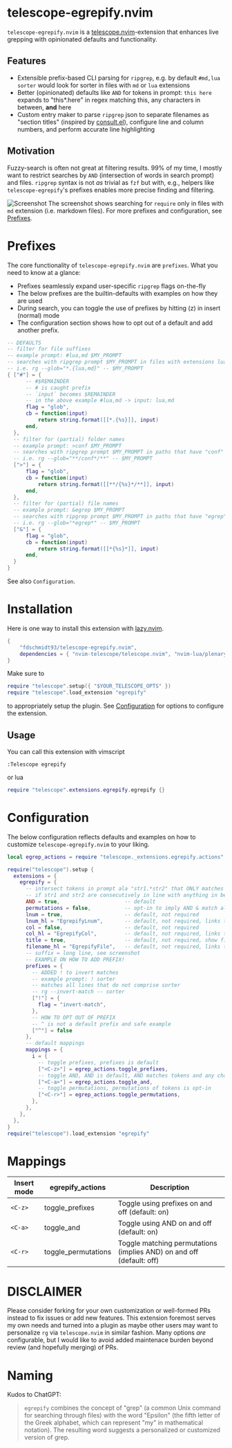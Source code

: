 # telescope-egrepify.nvim

`telescope-egrepify.nvim` is a [telescope.nvim](https://github.com/nvim-telescope/telescope.nvim)-extension that enhances live grepping with opinionated defaults and functionality.

## Features

- Extensible prefix-based CLI parsing for `ripgrep`, e.g. by default `#md,lua sorter` would look for sorter in files with `md` or `lua` extensions
- Better (opinionated) defaults like `AND` for tokens in prompt: `this here` expands to "this*.here" in regex matching this, any characters in between, __and__ here
- Custom entry maker to parse `ripgrep` json to separate filenames as "section titles" (inspired by [consult.el](https://github.com/minad/consult)), configure line and column numbers, and perform accurate line highlighting

## Motivation

Fuzzy-search is often not great at filtering results. 99% of my time, I mostly want to restrict searches by `AND` (intersection of words in search prompt) and files. `ripgrep` syntax is not _as_ trivial as `fzf` but with, e.g., helpers like `telescope-egrepify`'s prefixes enables more precise finding and filtering.

![Screenshot](https://user-images.githubusercontent.com/39233597/226608982-b3400cea-3aca-499c-afb3-51912443a240.png)
The screenshot shows searching for `require` only in files with `md` extension (i.e. markdown files). For more prefixes and configuration, see [Prefixes](#prefixes).

# Prefixes

The core functionality of `telescope-egrepify.nvim` are `prefixes`. What you need to know at a glance:

- Prefixes seamlessly expand user-specific `ripgrep` flags on-the-fly
- The below prefixes are the builtin-defaults with examples on how they are used
- During search, you can toggle the use of prefixes by hitting <C-z> (z) in insert (normal) mode
- The configuration section shows how to opt out of a default and add another prefix.

```lua
-- DEFAULTS
-- filter for file suffixes
-- example prompt: #lua,md $MY_PROMPT
-- searches with ripgrep prompt $MY_PROMPT in files with extensions lua and md
-- i.e. rg --glob="*.{lua,md}" -- $MY_PROMPT
{ ["#"] = {
      -- #$REMAINDER
      -- # is caught prefix
      -- `input` becomes $REMAINDER
      -- in the above example #lua,md -> input: lua,md
      flag = "glob",
      cb = function(input)
          return string.format([[*.{%s}]], input)
      end,
  },
  -- filter for (partial) folder names
  -- example prompt: >conf $MY_PROMPT
  -- searches with ripgrep prompt $MY_PROMPT in paths that have "conf" in folder
  -- i.e. rg --glob="**/conf*/**" -- $MY_PROMPT
  [">"] = {
      flag = "glob",
      cb = function(input)
          return string.format([[**/{%s}*/**]], input)
      end,
  },
  -- filter for (partial) file names
  -- example prompt: &egrep $MY_PROMPT
  -- searches with ripgrep prompt $MY_PROMPT in paths that have "egrep" in file name
  -- i.e. rg --glob="*egrep*" -- $MY_PROMPT
  ["&"] = {
      flag = "glob",
      cb = function(input)
          return string.format([[*{%s}*]], input)
      end,
  }
}
```

See also `Configuration`.

# Installation

Here is one way to install this extension with [lazy.nvim](https://github.com/folke/lazy.nvim).

```lua
{
    "fdschmidt93/telescope-egrepify.nvim",
    dependencies = { "nvim-telescope/telescope.nvim", "nvim-lua/plenary.nvim" }
}
```

Make sure to

```lua
require "telescope".setup({ "$YOUR_TELESCOPE_OPTS" })
require "telescope".load_extension "egrepify"
```

to appropriately setup the plugin. See [Configuration](#Configuration) for options to configure the extension.


## Usage

You can call this extension with vimscript

```vim
:Telescope egrepify
```

or lua

```lua
require "telescope".extensions.egrepify.egrepify {}
```


# Configuration

The below configuration reflects defaults and examples on how to customize `telescope-egrepify.nvim` to your liking.

```lua
local egrep_actions = require "telescope._extensions.egrepify.actions"

require("telescope").setup {
  extensions = {
    egrepify = {
      -- intersect tokens in prompt ala "str1.*str2" that ONLY matches
      -- if str1 and str2 are consecutively in line with anything in between (wildcard)
      AND = true,                     -- default
      permutations = false,           -- opt-in to imply AND & match all permutations of prompt tokens
      lnum = true,                    -- default, not required
      lnum_hl = "EgrepifyLnum",       -- default, not required, links to `Constant`
      col = false,                    -- default, not required
      col_hl = "EgrepifyCol",         -- default, not required, links to `Constant`
      title = true,                   -- default, not required, show filename as title rather than inline
      filename_hl = "EgrepifyFile",   -- default, not required, links to `Title`
      -- suffix = long line, see screenshot
      -- EXAMPLE ON HOW TO ADD PREFIX!
      prefixes = {
        -- ADDED ! to invert matches
        -- example prompt: ! sorter
        -- matches all lines that do not comprise sorter
        -- rg --invert-match -- sorter
        ["!"] = {
          flag = "invert-match",
        },
        -- HOW TO OPT OUT OF PREFIX
        -- ^ is not a default prefix and safe example
        ["^"] = false
      },
      -- default mappings
      mappings = {
        i = {
          -- toggle prefixes, prefixes is default
          ["<C-z>"] = egrep_actions.toggle_prefixes,
          -- toggle AND, AND is default, AND matches tokens and any chars in between
          ["<C-a>"] = egrep_actions.toggle_and,
          -- toggle permutations, permutations of tokens is opt-in
          ["<C-r>"] = egrep_actions.toggle_permutations,
        },
      },
    },
  },
}
require("telescope").load_extension "egrepify"
```

# Mappings


| Insert mode | egrepify_actions           | Description                                                                      |
| --------------- | -------------------- | -------------------------------------------------------------------------------- |
| `<C-z>`       | toggle_prefixes               | Toggle using prefixes on and off (default: on)    |
| `<C-a>`       | toggle_and               | Toggle using AND on and off (default: on)    |
| `<C-r>`       | toggle_permutations               | Toggle matching permutations (implies AND) on and off (default: off)    |

# DISCLAIMER

Please consider forking for your own customization or well-formed PRs instead to fix issues or add new features. This extension foremost serves my own needs and turned into a plugin as maybe other users may want to personalize `rg` via `telescope.nvim` in similar fashion. Many options _are_ configurable, but I would like to avoid added maintenace burden beyond review (and hopefully merging) of PRs.

# Naming

Kudos to ChatGPT:

> `egrepify` combines the concept of "grep" (a common Unix command for searching through files) with the word "Epsilon" (the fifth letter of the Greek alphabet, which can represent "my" in mathematical notation). The resulting word suggests a personalized or customized version of grep.

